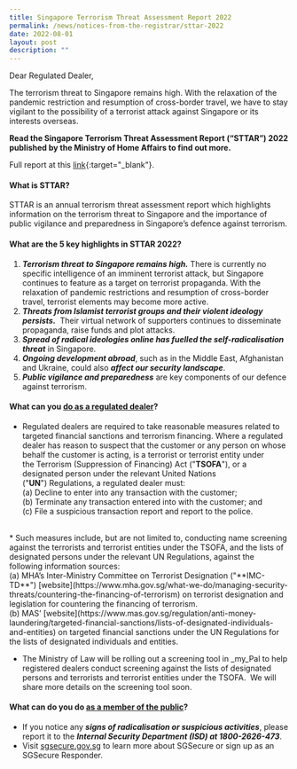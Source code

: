 ```yaml
---
title: Singapore Terrorism Threat Assessment Report 2022
permalink: /news/notices-from-the-registrar/sttar-2022
date: 2022-08-01
layout: post
description: ""
---
```

Dear Regulated Dealer,

The terrorism threat to Singapore remains high. With the relaxation of the pandemic restriction and resumption of cross-border travel, we have to stay vigilant to the possibility of a terrorist attack against Singapore or its interests overseas. 

**Read the Singapore Terrorism Threat Assessment Report (“STTAR”) 2022 published by the Ministry of Home Affairs to find out more.**

Full report at this [link](https://www.mha.gov.sg/docs/default-source/default-document-library/singapore-terrorism-threat-assessment-report-2022.pdf){:target="_blank"}.

#### What is STTAR?

STTAR is an annual terrorism threat assessment report which highlights information on the terrorism threat to Singapore and the importance of public vigilance and preparedness in Singapore’s defence against terrorism.

#### What are the 5 key highlights in STTAR 2022?

1.  **_Terrorism threat to Singapore remains high._** There is currently no specific intelligence of an imminent terrorist attack, but Singapore continues to feature as a target on terrorist propaganda. With the relaxation of pandemic restrictions and resumption of cross-border travel, terrorist elements may become more active.
2.  **_Threats from Islamist terrorist groups and their violent ideology persists._**  Their virtual network of supporters continues to disseminate propaganda, raise funds and plot attacks.
3.  **_Spread of radical ideologies online has fuelled the self-radicalisation threat_** in Singapore.
4.  **_Ongoing development abroad_**, such as in the Middle East, Afghanistan and Ukraine, could also **_affect our security landscape_**.
5.  **_Public vigilance and preparedness_** are key components of our defence against terrorism.

#### What can you <u>do as a regulated dealer</u>?
*   Regulated dealers are required to take reasonable measures related to targeted financial sanctions and terrorism financing. Where a regulated dealer has reason to suspect that the customer or any person on whose behalf the customer is acting, is a terrorist or terrorist entity under the Terrorism (Suppression of Financing) Act ("**TSOFA**"), or a designated person under the relevant United Nations ("**UN**") Regulations, a regulated dealer must:<br>
	(a) Decline to enter into any transaction with the customer;<br>
	(b) Terminate any transaction entered into with the customer; and <br>
	(c) File a suspicious transaction report and report to the police.
<br>
*   Such measures include, but are not limited to, conducting name screening against the terrorists and terrorist entities under the TSOFA, and the lists of designated persons under the relevant UN Regulations, against the following information sources: <br>
	(a) MHA’s Inter-Ministry Committee on Terrorist Designation ("**IMC-TD**") [website](https://www.mha.gov.sg/what-we-do/managing-security-threats/countering-the-financing-of-terrorism) on terrorist designation and legislation for countering the financing of terrorism. <br>
	(b) MAS’ [website](https://www.mas.gov.sg/regulation/anti-money-laundering/targeted-financial-sanctions/lists-of-designated-individuals-and-entities) on targeted financial sanctions under the UN Regulations for the lists of designated individuals and entities.

*   The Ministry of Law will be rolling out a screening tool in _my_Pal to help registered dealers conduct screening against the lists of designated persons and terrorists and terrorist entities under the TSOFA.  We will share more details on the screening tool soon.  

#### What can do you do <u>as a member of the public</u>?

*   If you notice any **_signs of radicalisation or suspicious activities_**, please report it to the **_Internal Security Department (ISD) at 1800-2626-473_**.
*   Visit [sgsecure.gov.sg](http://sgsecure.gov.sg/) to learn more about SGSecure or sign up as an SGSecure Responder.